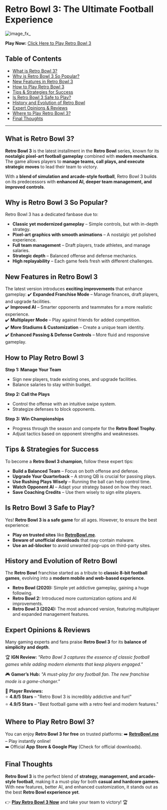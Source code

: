 # **Retro Bowl 3: The Ultimate Football Experience**

![image_fx_](https://github.com/user-attachments/assets/6a67a68b-80f0-4797-9e69-93b36425de5f)


**Play Now:** [Click Here to Play Retro Bowl 3](https://retrobowl.me)

## **Table of Contents**
- [What is Retro Bowl 3?](#what-is-retro-bowl-3)
- [Why is Retro Bowl 3 So Popular?](#why-is-retro-bowl-3-so-popular)
- [New Features in Retro Bowl 3](#new-features-in-retro-bowl-3)
- [How to Play Retro Bowl 3](#how-to-play-retro-bowl-3)
- [Tips & Strategies for Success](#tips--strategies-for-success)
- [Is Retro Bowl 3 Safe to Play?](#is-retro-bowl-3-safe-to-play)
- [History and Evolution of Retro Bowl](#history-and-evolution-of-retro-bowl)
- [Expert Opinions & Reviews](#expert-opinions--reviews)
- [Where to Play Retro Bowl 3?](#where-to-play-retro-bowl-3)
- [Final Thoughts](#final-thoughts)

---

## **What is Retro Bowl 3?**
**Retro Bowl 3** is the latest installment in the **Retro Bowl** series, known for its **nostalgic pixel-art football gameplay** combined with **modern mechanics**. The game allows players to **manage teams, call plays, and execute strategic moves** to lead their team to victory. 

With a **blend of simulation and arcade-style football**, Retro Bowl 3 builds on its predecessors with **enhanced AI, deeper team management, and improved controls**.

## **Why is Retro Bowl 3 So Popular?**
Retro Bowl 3 has a dedicated fanbase due to:
- **Classic yet modernized gameplay** – Simple controls, but with in-depth strategy.
- **Pixel-art graphics with smooth animations** – A nostalgic yet polished experience.
- **Full team management** – Draft players, trade athletes, and manage salaries.
- **Strategic depth** – Balanced offense and defense mechanics.
- **High replayability** – Each game feels fresh with different challenges.

## **New Features in Retro Bowl 3**
The latest version introduces **exciting improvements** that enhance gameplay:
✔️ **Expanded Franchise Mode** – Manage finances, draft players, and upgrade facilities.  
✔️ **Improved AI** – Smarter opponents and teammates for a more realistic experience.  
✔️ **Multiplayer Mode** – Play against friends for added competition.  
✔️ **More Stadiums & Customization** – Create a unique team identity.  
✔️ **Enhanced Passing & Defense Controls** – More fluid and responsive gameplay.  

## **How to Play Retro Bowl 3**
**Step 1: Manage Your Team**  
- Sign new players, trade existing ones, and upgrade facilities.  
- Balance salaries to stay within budget.  

**Step 2: Call the Plays**  
- Control the offense with an intuitive swipe system.  
- Strategize defenses to block opponents.  

**Step 3: Win Championships**  
- Progress through the season and compete for the **Retro Bowl Trophy**.  
- Adjust tactics based on opponent strengths and weaknesses.  

## **Tips & Strategies for Success**
To become a **Retro Bowl 3 champion**, follow these expert tips:

- **Build a Balanced Team** – Focus on both offense and defense.  
- **Upgrade Your Quarterback** – A strong QB is crucial for passing plays.  
- **Use Rushing Plays Wisely** – Running the ball can help control time.  
- **Watch Opponent AI** – Adapt your strategy based on how they react.  
- **Save Coaching Credits** – Use them wisely to sign elite players.  

## **Is Retro Bowl 3 Safe to Play?**
Yes! **Retro Bowl 3 is a safe game** for all ages. However, to ensure the best experience:
- **Play on trusted sites** like **[RetroBowl.me](https://retrobowl.me)**.  
- **Beware of unofficial downloads** that may contain malware.  
- **Use an ad-blocker** to avoid unwanted pop-ups on third-party sites.  

## **History and Evolution of Retro Bowl**
The **Retro Bowl** franchise started as a tribute to **classic 8-bit football games**, evolving into a **modern mobile and web-based experience**.  
- **Retro Bowl (2020):** Simple yet addictive gameplay, gaining a huge following.  
- **Retro Bowl 2:** Introduced more customization options and AI improvements.  
- **Retro Bowl 3 (2024):** The most advanced version, featuring multiplayer and expanded management features.  

## **Expert Opinions & Reviews**
Many gaming experts and fans praise **Retro Bowl 3** for its **balance of simplicity and depth**.  

🏆 **IGN Review:** *"Retro Bowl 3 captures the essence of classic football games while adding modern elements that keep players engaged."*  

🎮 **Gamer’s Hub:** *"A must-play for any football fan. The new franchise mode is a game-changer."*  

👥 **Player Reviews:**  
⭐ **4.8/5 Stars** – "Retro Bowl 3 is incredibly addictive and fun!"  
⭐ **4.9/5 Stars** – "Best football game with a retro feel and modern features."  

## **Where to Play Retro Bowl 3?**
You can enjoy **Retro Bowl 3 for free** on trusted platforms:
➡️ **[RetroBowl.me](https://retrobowl.me)** – Play instantly online!  
➡️ Official **App Store & Google Play** (Check for official downloads).  

## **Final Thoughts**
**Retro Bowl 3** is the perfect blend of **strategy, management, and arcade-style football**, making it a must-play for both **casual and hardcore gamers**. With new features, better AI, and enhanced customization, it stands out as the best **Retro Bowl experience yet**.

👉 **[Play Retro Bowl 3 Now](https://retrobowl.me)** and take your team to victory! 🏆
